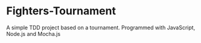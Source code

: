 # Fighters-Tournament
 A simple TDD project based on a tournament. Programmed with JavaScript, Node.js and Mocha.js
